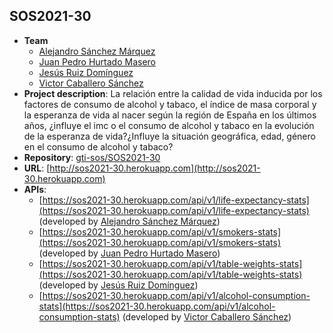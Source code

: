 ## SOS2021-30

- **Team**
  - [Alejandro Sánchez Márquez](https://github.com/Alesanmar)
  - [Juan Pedro Hurtado Masero](https://github.com/Juanpepitt)
  - [Jesús Ruiz Domínguez](https://github.com/jesruidom)
  - [Victor Caballero Sánchez](https://github.com/vic3214)
- **Project description**: La relación entre la calidad de vida inducida por los factores de consumo de alcohol y tabaco, el índice de masa corporal y la esperanza de vida al nacer según la región de España en los últimos años, ¿influye el imc o el consumo de alcohol y tabaco en la evolución de la esperanza de vida?¿Influye la situación geográfica, edad, género en el consumo de alcohol y tabaco?
- **Repository**: [gti-sos/SOS2021-30](https://github.com/gti-sos/SOS2021-30)
- **URL**: [http://sos2021-30.herokuapp.com](http://sos2021-30.herokuapp.com)
-  **APIs**:
    - [https://sos2021-30.herokuapp.com/api/v1/life-expectancy-stats](https://sos2021-30.herokuapp.com/api/v1/life-expectancy-stats) (developed by [Alejandro Sánchez Márquez](https://github.com/Alesanmar))
    - [https://sos2021-30.herokuapp.com/api/v1/smokers-stats](https://sos2021-30.herokuapp.com/api/v1/smokers-stats) (developed by [Juan Pedro Hurtado Masero](https://github.com/Juanpepitt))
    - [https://sos2021-30.herokuapp.com/api/v1/table-weights-stats](https://sos2021-30.herokuapp.com/api/v1/table-weights-stats) (developed by [Jesús Ruiz Domínguez](https://github.com/jesruidom))
    - [https://sos2021-30.herokuapp.com/api/v1/alcohol-consumption-stats](https://sos2021-30.herokuapp.com/api/v1/alcohol-consumption-stats) (developed by [Victor Caballero Sánchez](https://github.com/vic3214))
  
